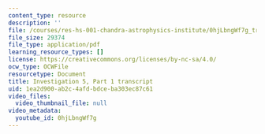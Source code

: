 ```yaml
---
content_type: resource
description: ''
file: /courses/res-hs-001-chandra-astrophysics-institute/0hjLbngWf7g_transcript.pdf
file_size: 29374
file_type: application/pdf
learning_resource_types: []
license: https://creativecommons.org/licenses/by-nc-sa/4.0/
ocw_type: OCWFile
resourcetype: Document
title: Investigation 5, Part 1 transcript
uid: 1ea2d900-ab2c-4afd-bdce-ba303ec87c61
video_files:
  video_thumbnail_file: null
video_metadata:
  youtube_id: 0hjLbngWf7g
---
```

